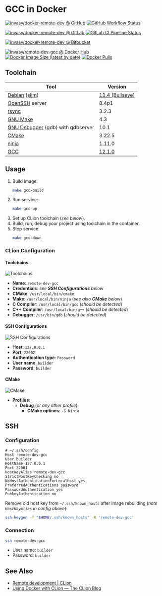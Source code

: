 # GCC in Docker

[![invasy/docker-remote-dev @ GitHub][badge-github]][github]
[![GitHub Workflow Status][badge-github-wf]][github-wf]

[![invasy/docker-remote-dev @ GitLab][badge-gitlab]][gitlab]
[![GitLab CI Pipeline Status][badge-gitlab-ci]][gitlab-ci]

[![invasy/docker-remote-dev @ Bitbucket][badge-bitbucket]][bitbucket]

[![invasy/remote-dev-gcc @ Docker Hub][badge-dockerhub]][dockerhub]
[![Docker Image Size (latest by date)][badge-size]][dockerhub]
[![Docker Pulls][badge-pulls]][dockerhub]

## Toolchain
| Tool                                     | Version                     |
|------------------------------------------|-----------------------------|
| [Debian] ([slim])                        | [11.4 (Bullseye)][bullseye] |
| [OpenSSH] server                         | 8.4p1                       |
| [rsync]                                  | 3.2.3                       |
| [GNU Make][make]                         | 4.3                         |
| [GNU Debugger][gdb] (gdb) with gdbserver | 10.1                        |
| [CMake]                                  | 3.22.5                      |
| [ninja]                                  | 1.11.0                      |
| [GCC]                                    | [12.1.0][gcc-12]            |

## Usage
1. Build image:
    ```bash
    make gcc-build
    ```
2. Run service:
    ```bash
    make gcc-up
    ```
3. Set up CLion toolchain (_see below_).
4. Build, run, debug your project using toolchain in the container.
5. Stop service:
    ```bash
    make gcc-down
    ```

### CLion Configuration
#### Toolchains
![Toolchains](../images/clion-toolchains.png "Toolchains")

- **Name**: `remote-dev-gcc`
- **Credentials**: _see **SSH Configurations** below_
- **CMake**: `/usr/local/bin/cmake`
- **Make**: `/usr/local/bin/ninja` (_see also **CMake** below_)
- **C Compiler**: `/usr/local/bin/gcc` (_should be detected_)
- **C++ Compiler**: `/usr/local/bin/g++` (_should be detected_)
- **Debugger**: `/usr/bin/gdb` (_should be detected_)

#### SSH Configurations
![SSH Configurations](../images/clion-ssh.png "SSH Configurations")

- **Host**: `127.0.0.1`
- **Port**: `22002`
- **Authentication type**: `Password`
- **User name**: `builder`
- **Password**: `builder`

#### CMake
![CMake](../images/clion-cmake.png "CMake")

- **Profiles**:
  - **Debug** (_or any other profile_):
    - **CMake options**: `-G Ninja`

## SSH
### Configuration
```
# ~/.ssh/config
Host remote-dev-gcc
User builder
HostName 127.0.0.1
Port 22001
HostKeyAlias remote-dev-gcc
StrictHostKeyChecking no
NoHostAuthenticationForLocalhost yes
PreferredAuthentications password
PasswordAuthentication yes
PubkeyAuthentication no
```

Remove old host key from `~/.ssh/known_hosts` after image rebuilding (_note `HostKeyAlias` in config above_):
```bash
ssh-keygen -f "$HOME/.ssh/known_hosts" -R 'remote-dev-gcc'
```

### Connection
```bash
ssh remote-dev-gcc
```
- User name: `builder`
- Password: `builder`

## See Also
- [Remote development | CLion](https://www.jetbrains.com/help/clion/remote-development.html "Remote development | CLion")
- [Using Docker with CLion — The CLion Blog](https://blog.jetbrains.com/clion/2020/01/using-docker-with-clion/ "Using Docker with CLion — The CLion Blog")

[github]: https://github.com/invasy/docker-remote-dev "invasy/docker-remote-dev @ GitHub"
[badge-github]: https://img.shields.io/badge/GitHub-invasy%2Fdocker--remote--dev-informational?logo=github "invasy/docker-remote-dev @ GitHub"
[github-wf]: https://github.com/invasy/docker-remote-dev/actions "GitHub Workflow Status"
[badge-github-wf]: https://github.com/invasy/docker-remote-dev/actions/workflows/docker.yml/badge.svg "GitHub Workflow Status"

[gitlab]: https://gitlab.com/invasy/docker-remote-dev "invasy/docker-remote-dev @ GitLab"
[badge-gitlab]: https://img.shields.io/badge/GitLab-invasy%2Fdocker--remote--dev-informational?logo=gitlab "invasy/docker-remote-dev @ GitLab"
[gitlab-ci]: https://gitlab.com/invasy/docker-remote-dev/-/pipelines/latest "GitLab CI Pipeline Status"
[badge-gitlab-ci]: https://gitlab.com/invasy/docker-remote-dev/badges/master/pipeline.svg "GitLab CI Pipeline Status"

[bitbucket]: https://bitbucket.org/invasy/docker-remote-dev "invasy/docker-remote-dev @ Bitbucket"
[badge-bitbucket]: https://img.shields.io/badge/Bitbucket-invasy%2Fdocker--remote--dev-informational?logo=bitbucket "invasy/docker-remote-dev @ Bitbucket"

[dockerhub]: https://hub.docker.com/r/invasy/remote-dev-gcc "invasy/remote-dev-gcc @ DockerHub"
[badge-dockerhub]: https://img.shields.io/badge/Docker%20Hub-invasy%2Fremote--dev--gcc-informational?logo=docker "invasy/remote-dev-gcc @ Docker Hub"
[badge-size]: https://img.shields.io/docker/image-size/invasy/remote-dev-gcc?sort=date "Docker Image Size (latest by date)"
[badge-pulls]: https://img.shields.io/docker/pulls/invasy/remote-dev-gcc "Docker Pulls"

[Debian]: https://www.debian.org/ "Debian"
[bullseye]: https://www.debian.org/releases/bullseye/amd64/release-notes/index.en.html "Debian 11.4 (Bullseye) Release Notes"
[slim]: https://hub.docker.com/_/debian "Debian — Docker Hub"
[OpenSSH]: https://www.openssh.com/ "OpenSSH"
[rsync]: https://rsync.samba.org/ "rsync"
[make]: https://www.gnu.org/software/make/ "GNU Make"
[gdb]: https://www.gnu.org/software/gdb/ "GNU Debugger"
[CMake]: https://cmake.org/ "CMake"
[ninja]: https://ninja-build.org/ "Ninja, a small build system with a focus on speed"
[GCC]: https://gcc.gnu.org/ "GCC, the GNU Compiler Collection"
[gcc-12]: https://gcc.gnu.org/gcc-12/ "GCC 12 Release Series"
